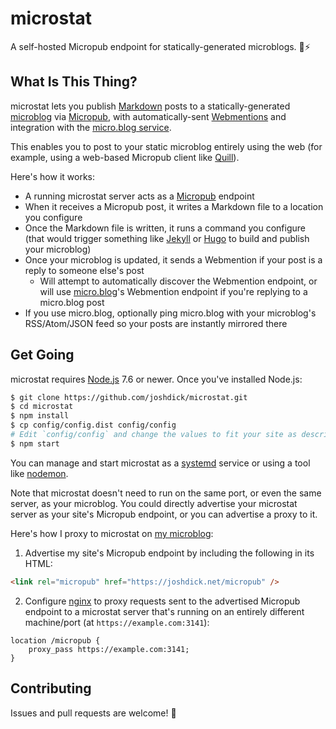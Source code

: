# microstat

A self-hosted Micropub endpoint for statically-generated microblogs. 📝⚡️

## What Is This Thing?

microstat lets you publish [Markdown](https://en.wikipedia.org/wiki/Markdown) posts to a statically-generated [microblog](https://en.wikipedia.org/wiki/Microblogging) via [Micropub](https://indieweb.org/Micropub), with automatically-sent [Webmentions](https://indieweb.org/Webmention) and integration with the [micro.blog service](https://micro.blog).

This enables you to post to your static microblog entirely using the web (for example, using a web-based Micropub client like [Quill](https://quill.p3k.io)).

Here's how it works:

* A running microstat server acts as a [Micropub](https://indieweb.org/Micropub) endpoint
* When it receives a Micropub post, it writes a Markdown file to a location you configure
* Once the Markdown file is written, it runs a command you configure (that would trigger something like [Jekyll](https://jekyllrb.com/) or [Hugo](https://gohugo.io/) to build and publish your microblog)
* Once your microblog is updated, it sends a Webmention if your post is a reply to someone else's post
	* Will attempt to automatically discover the Webmention endpoint, or will use [micro.blog](https://micro.blog)'s Webmention endpoint if you're replying to a micro.blog post
* If you use micro.blog, optionally ping micro.blog with your microblog's RSS/Atom/JSON feed so your posts are instantly mirrored there

## Get Going

microstat requires [Node.js](https://nodejs.org) 7.6 or newer. Once you've installed Node.js:

```bash
$ git clone https://github.com/joshdick/microstat.git
$ cd microstat
$ npm install
$ cp config/config.dist config/config
# Edit `config/config` and change the values to fit your site as described by the comments above each value
$ npm start
```

You can manage and start microstat as a [systemd](https://en.wikipedia.org/wiki/Systemd) service or using a tool like [nodemon](https://nodemon.io).

Note that microstat doesn't need to run on the same port, or even the same server, as your microblog. You could directly advertise your microstat server as your site's Micropub endpoint, or you can advertise a proxy to it.

Here's how I proxy to microstat on [my microblog](https://joshdick.net/microblog):

1) Advertise my site's Micropub endpoint by including the following in its HTML:

```html
<link rel="micropub" href="https://joshdick.net/micropub" />
```

2) Configure [nginx](https://nginx.org) to proxy requests sent to the advertised Micropub endpoint to a microstat server that's running on an entirely different machine/port (at `https://example.com:3141`):

```nginx
location /micropub {
	proxy_pass https://example.com:3141;
}
```

## Contributing

Issues and pull requests are welcome! 🙂

